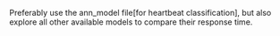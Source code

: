 Preferably use the ann_model file[for heartbeat classification], but also explore all other available models to compare their response time.
